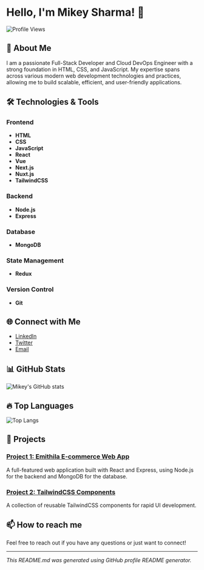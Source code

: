# Hello, I'm Mikey Sharma! 👋

![Profile Views](https://komarev.com/ghpvc/?username=MikeySharma&color=blue)

## 🚀 About Me

I am a passionate Full-Stack Developer and Cloud DevOps Engineer with a strong foundation in HTML, CSS, and JavaScript. My expertise spans across various modern web development technologies and practices, allowing me to build scalable, efficient, and user-friendly applications.

## 🛠️ Technologies & Tools

### Frontend
- **HTML**
- **CSS**
- **JavaScript**
- **React**
- **Vue**
- **Next.js**
- **Nuxt.js**
- **TailwindCSS**

### Backend
- **Node.js**
- **Express**

### Database
- **MongoDB**

### State Management
- **Redux**

### Version Control
- **Git**

## 🌐 Connect with Me

- [LinkedIn](https://www.linkedin.com/in/mikey-sharma?utm_source=share&utm_campaign=share_via&utm_content=profile&utm_medium=android_app)
- [Twitter](https://x.com/Mikey__Sharma?t=JhrSF1V3x4roylWWZ_YnEQ&s=09)
- [Email](mailto:mikeysharma99@gmail.com)

## 📊 GitHub Stats

![Mikey's GitHub stats](https://github-readme-stats.vercel.app/api?username=MikeySharma&show_icons=true&theme=radical)

## 🔥 Top Languages

![Top Langs](https://github-readme-stats.vercel.app/api/top-langs/?username=MikeySharma&layout=compact&theme=radical)

## 🌟 Projects

### [Project 1: Emithila E-commerce Web App]([https://github.com/MikeySharma/awesome-web-app](https://github.com/MikeySharma/eMithila-user))
A full-featured web application built with React and Express, using Node.js for the backend and MongoDB for the database.


### [Project 2: TailwindCSS Components](https://github.com/MikeySharma/Dhanusha_Campus)
A collection of reusable TailwindCSS components for rapid UI development.


## 📫 How to reach me

Feel free to reach out if you have any questions or just want to connect!

---

*This README.md was generated using GitHub profile README generator.*
